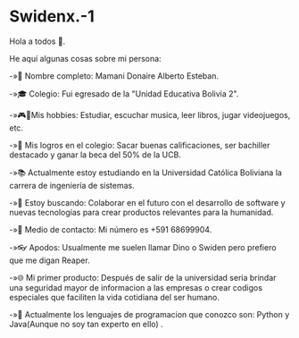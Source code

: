 # Swidenx.-1
Hola a todos 👋. 

He aquí algunas cosas sobre mi persona:

-»👦 Nombre completo: Mamani Donaire Alberto Esteban.

-»🎓 Colegio: Fui egresado de la "Unidad Educativa Bolivia 2".

-»🎮🔹Mis hobbies: Estudiar, escuchar musica, leer libros, jugar videojuegos, etc.  

-»🏅 Mis logros en el colegio: Sacar buenas calificaciones, ser bachiller destacado y ganar la beca del 50% de la UCB.

-»📚 Actualmente estoy estudiando en la Universidad Católica Boliviana la carrera de ingeniería de sistemas.

-»👀 Estoy buscando: Colaborar en el futuro con el desarrollo de software y nuevas tecnologías para crear productos relevantes para la humanidad. 

-»💬 Medio de contacto: Mi número  es  +591 68699904.

-»👓 Apodos: Usualmente me suelen llamar Dino o Swiden pero prefiero que me digan Reaper.

-»🌐 Mi primer producto: Después de salir de la universidad seria brindar una seguridad mayor de informacion a las empresas o  crear codigos especiales que faciliten la vida cotidiana del ser humano.

-»🤔 Actualmente los lenguajes de programacion que conozco son: Python y  Java(Aunque no soy tan experto en ello) . 
